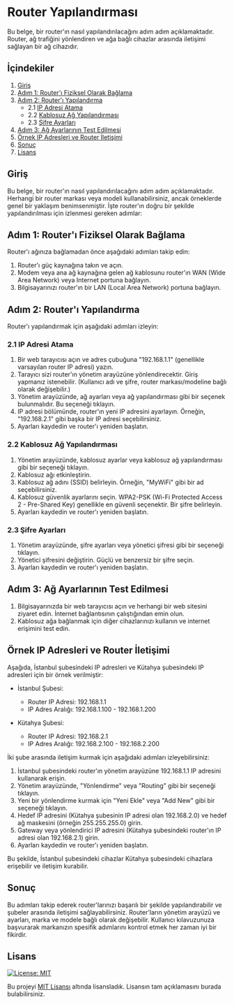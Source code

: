 # Router Yapılandırması

Bu belge, bir router'ın nasıl yapılandırılacağını adım adım açıklamaktadır. Router, ağ trafiğini yönlendiren ve ağa bağlı cihazlar arasında iletişimi sağlayan bir ağ cihazıdır.

## İçindekiler

1. [Giriş](#giriş)
2. [Adım 1: Router'ı Fiziksel Olarak Bağlama](#adım-1-routerı-fiziksel-olarak-bağlama)
3. [Adım 2: Router'ı Yapılandırma](#adım-2-routerı-yapılandırma)
   - 2.1 [IP Adresi Atama](#21-ip-adresi-atama)
   - 2.2 [Kablosuz Ağ Yapılandırması](#22-kablosuz-ağ-yapılandırması)
   - 2.3 [Şifre Ayarları](#23-şifre-ayarları)
4. [Adım 3: Ağ Ayarlarının Test Edilmesi](#adım-3-ağ-ayarlarının-test-edilmesi)
5. [Örnek IP Adresleri ve Router İletişimi](#örnek-ip-adresleri-ve-router-iletişimi)
6. [Sonuç](#sonuç)
7. [Lisans](#lisans)


## Giriş

Bu belge, bir router'ın nasıl yapılandırılacağını adım adım açıklamaktadır. Herhangi bir router markası veya modeli kullanabilirsiniz, ancak örneklerde genel bir yaklaşım benimsenmiştir. İşte router'ın doğru bir şekilde yapılandırılması için izlenmesi gereken adımlar:

## Adım 1: Router'ı Fiziksel Olarak Bağlama

Router'ı ağınıza bağlamadan önce aşağıdaki adımları takip edin:

1. Router'ı güç kaynağına takın ve açın.
2. Modem veya ana ağ kaynağına gelen ağ kablosunu router'ın WAN (Wide Area Network) veya Internet portuna bağlayın.
3. Bilgisayarınızı router'ın bir LAN (Local Area Network) portuna bağlayın.

## Adım 2: Router'ı Yapılandırma

Router'ı yapılandırmak için aşağıdaki adımları izleyin:

### 2.1 IP Adresi Atama

1. Bir web tarayıcısı açın ve adres çubuğuna "192.168.1.1" (genellikle varsayılan router IP adresi) yazın.
2. Tarayıcı sizi router'ın yönetim arayüzüne yönlendirecektir. Giriş yapmanız istenebilir. (Kullanıcı adı ve şifre, router markası/modeline bağlı olarak değişebilir.)
3. Yönetim arayüzünde, ağ ayarları veya ağ yapılandırması gibi bir seçenek bulunmalıdır. Bu seçeneği tıklayın.
4. IP adresi bölümünde, router'ın yeni IP adresini ayarlayın. Örneğin, "192.168.2.1" gibi başka bir IP adresi seçebilirsiniz.
5. Ayarları kaydedin ve router'ı yeniden başlatın.

### 2.2 Kablosuz Ağ Yapılandırması

1. Yönetim arayüzünde, kablosuz ayarlar veya kablosuz ağ yapılandırması gibi bir seçeneği tıklayın.
2. Kablosuz ağı etkinleştirin.
3. Kablosuz ağ adını (SSID) belirleyin. Örneğin, "MyWiFi" gibi bir ad seçebilirsiniz.
4. Kablosuz güvenlik ayarlarını seçin. WPA2-PSK (Wi-Fi Protected Access 2 - Pre-Shared Key) genellikle en güvenli seçenektir. Bir şifre belirleyin.
5. Ayarları kaydedin ve router'ı yeniden başlatın.

### 2.3 Şifre Ayarları

1. Yönetim arayüzünde, şifre ayarları veya yönetici şifresi gibi bir seçeneği tıklayın.
2. Yönetici şifresini değiştirin. Güçlü ve benzersiz bir şifre seçin.
3. Ayarları kaydedin ve router'ı yeniden başlatın.

## Adım 3: Ağ Ayarlarının Test Edilmesi

1. Bilgisayarınızda bir web tarayıcısı açın ve herhangi bir web sitesini ziyaret edin. İnternet bağlantısının çalıştığından emin olun.
2. Kablosuz ağa bağlanmak için diğer cihazlarınızı kullanın ve internet erişimini test edin.

## Örnek IP Adresleri ve Router İletişimi

Aşağıda, İstanbul şubesindeki IP adresleri ve Kütahya şubesindeki IP adresleri için bir örnek verilmiştir:

- İstanbul Şubesi:
  - Router IP Adresi: 192.168.1.1
  - IP Adres Aralığı: 192.168.1.100 - 192.168.1.200

- Kütahya Şubesi:
  - Router IP Adresi: 192.168.2.1
  - IP Adres Aralığı: 192.168.2.100 - 192.168.2.200

İki şube arasında iletişim kurmak için aşağıdaki adımları izleyebilirsiniz:

1. İstanbul şubesindeki router'ın yönetim arayüzüne 192.168.1.1 IP adresini kullanarak erişin.
2. Yönetim arayüzünde, "Yönlendirme" veya "Routing" gibi bir seçeneği tıklayın.
3. Yeni bir yönlendirme kurmak için "Yeni Ekle" veya "Add New" gibi bir seçeneği tıklayın.
4. Hedef IP adresini (Kütahya şubesinin IP adresi olan 192.168.2.0) ve hedef ağ maskesini (örneğin 255.255.255.0) girin.
5. Gateway veya yönlendirici IP adresini (Kütahya şubesindeki router'ın IP adresi olan 192.168.2.1) girin.
6. Ayarları kaydedin ve router'ı yeniden başlatın.

Bu şekilde, İstanbul şubesindeki cihazlar Kütahya şubesindeki cihazlara erişebilir ve iletişim kurabilir.

## Sonuç

Bu adımları takip ederek router'larınızı başarılı bir şekilde yapılandırabilir ve şubeler arasında iletişimi sağlayabilirsiniz. Router'ların yönetim arayüzü ve ayarları, marka ve modele bağlı olarak değişebilir. Kullanıcı kılavuzunuza başvurarak markanızın spesifik adımlarını kontrol etmek her zaman iyi bir fikirdir.

## Lisans 
[![License: MIT](https://img.shields.io/badge/License-MIT-yellow.svg)](https://opensource.org/licenses/MIT)

Bu projeyi [MIT Lisansı](https://opensource.org/licenses/MIT) altında lisansladık. Lisansın tam açıklamasını burada bulabilirsiniz.
